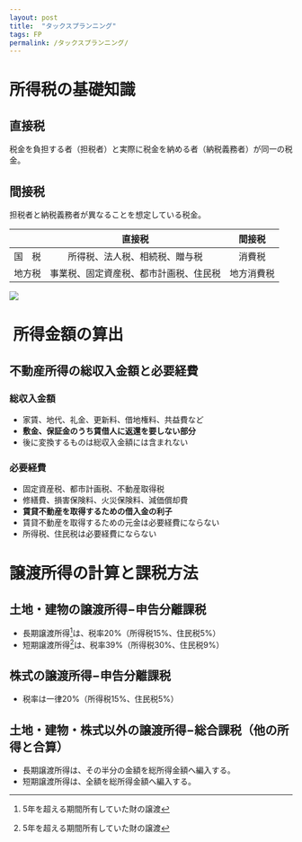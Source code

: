```yaml
---
layout: post
title:  "タックスプランニング"
tags: FP
permalink: /タックスプランニング/
---
```


# 所得税の基礎知識
## 直接税
税金を負担する者（担税者）と実際に税金を納める者（納税義務者）が同一の税金。
## 間接税
担税者と納税義務者が異なることを想定している税金。

||直接税|間接税|
|:--:|:--:|:--:|
|国　税|所得税、法人税、相続税、贈与税|消費税|
|地方税|事業税、固定資産税、都市計画税、住民税|地方消費税|

![]({{site.baseurl}}/assets/images/tax.png)

#  所得金額の算出
## 不動産所得の総収入金額と必要経費
### 総収入金額
- 家賃、地代、礼金、更新料、借地権料、共益費など
- **敷金、保証金のうち賃借人に返還を要しない部分**
- 後に変換するものは総収入金額には含まれない
### 必要経費
- 固定資産税、都市計画税、不動産取得税
- 修繕費、損害保険料、火災保険料、減価償却費
- **賃貸不動産を取得するための借入金の利子**
- 賃貸不動産を取得するための元金は必要経費にならない
- 所得税、住民税は必要経費にならない

# 譲渡所得の計算と課税方法
## 土地・建物の譲渡所得−申告分離課税
- 長期譲渡所得[^mumu]は、税率20%（所得税15%、住民税5%）
- 短期譲渡所得[^mumu]は、税率39%（所得税30%、住民税9%）
[^mumu]: 5年を超える期間所有していた財の譲渡
[^mumu]: 所有期間が5年以内の財の譲渡
## 株式の譲渡所得−申告分離課税
- 税率は一律20%（所得税15%、住民税5%）
## 土地・建物・株式以外の譲渡所得−総合課税（他の所得と合算）
- 長期譲渡所得は、その半分の金額を総所得金額へ編入する。
- 短期譲渡所得は、全額を総所得金額へ編入する。

